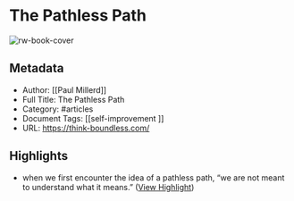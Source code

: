 # The Pathless Path

![rw-book-cover](https://readwise-assets.s3.amazonaws.com/media/reader/parsed_document_assets/86148712/image_cover-d08a4eaf7c9c3049e782e2596cbc81635dada_7xPRd2D.jpg)

## Metadata
- Author: [[Paul Millerd]]
- Full Title: The Pathless Path
- Category: #articles
- Document Tags: [[self-improvement ]] 
- URL: https://think-boundless.com/

## Highlights
- when we first encounter the idea of a pathless path, “we are not meant to understand what it means.” ([View Highlight](https://read.readwise.io/read/01h9fb3akc3xfq5zhvqxz0h8e6))

